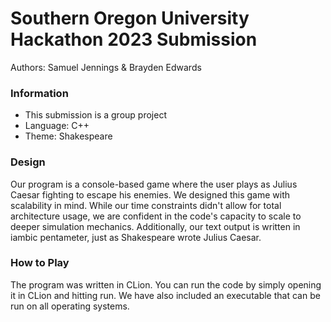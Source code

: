# Southern Oregon University Hackathon 2023 Submission

Authors: Samuel Jennings & Brayden Edwards


### Information
* This submission is a group project
* Language: C++
* Theme: Shakespeare

### Design
Our program is a console-based game where the user plays as Julius Caesar fighting to escape his enemies. We designed this game with scalability in mind. While our time constraints didn't allow for total architecture usage, we are confident in the code's capacity to scale to deeper simulation mechanics. Additionally, our text output is written in iambic pentameter, just as Shakespeare wrote Julius Caesar. 

### How to Play
The program was written in CLion. You can run the code by simply opening it in CLion and hitting run. We have also included an executable that can be run on all operating systems. 



